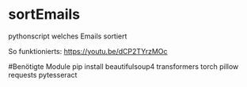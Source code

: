# sortEmails
pythonscript welches Emails sortiert 

So funktionierts:
https://youtu.be/dCP2TYrzMOc

#Benötigte Module
pip install beautifulsoup4 transformers torch pillow requests pytesseract
